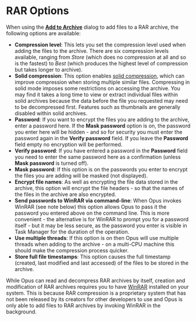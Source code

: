 # RAR Options

When using the **[Add to Archive](/Manual/file_operations/creating_archives/add_to_archive_dialog/RAEDME.md)** dialog to add files to a RAR archive, the following options are available:

- **Compression level**: This lets you set the compression level used when adding the files to the archive. There are six compression levels available, ranging from *Store* (which does no compression at all and so is the fastest) to *Best* (which produces the highest level of compression but takes longer to archive).
- **Solid compression**: This option enables [solid compression](http://en.wikipedia.org/wiki/Solid_compression), which can improve compression when storing multiple similar files. Compressing in solid mode imposes some restrictions on accessing the archive. You may find it takes a long time to view or extract individual files within solid archives because the data before the file you requested may need to be decompressed first. Features such as thumbnails are generally disabled within solid archives.
- **Password**: If you want to encrypt the files you are adding to the archive, enter a password here. If the **Mask password** option is on, the password you enter here will be hidden - and so for security you must enter the password again in the **Verify password** field. If you leave the **Password** field empty no encryption will be performed.
- **Verify password**: If you have entered a password in the **Password** field you need to enter the same password here as a confirmation (unless **Mask password** is turned off).
- **Mask password**: If this option is on the passwords you enter to encrypt the files you are adding will be masked (not displayed).
- **Encrypt file names**: As well as encrypting the file data stored in the archive, this option will encrypt the file headers - so that the names of the files in the archive are also encrypted.
- **Send passwords to WinRAR via command-line**: When Opus invokes WinRAR (see note below) this option allows Opus to pass it the password you entered above on the command line. This is more convenient - the alternative is for WinRAR to prompt you for a password itself - but it may be less secure, as the password you enter is visible in Task Manager for the duration of the operation.
- **Use multiple threads**: If this option is on then Opus will use multiple threads when adding to the archive - on a multi-CPU machine this should make the compression process quicker.
- **Store full file timestamps**: This option causes the full timestamp (created, last modified and last accessed) of the files to be stored in the archive.

While Opus can read and decompress RAR archives by itself, creation and modification of RAR archives requires you to have [WinRAR](http://www.rarlab.com) installed on your system. This is because RAR compression is a proprietary system that has not been released by its creators for other developers to use and Opus is only able to add files to RAR archives by invoking WinRAR in the background.

